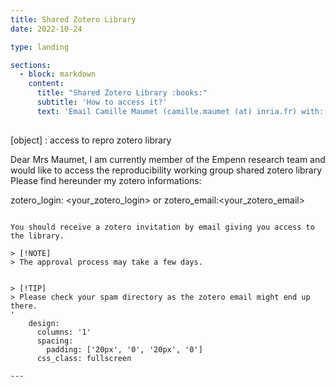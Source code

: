 ```yaml
---
title: Shared Zotero Library
date: 2022-10-24

type: landing

sections:
  - block: markdown
    content:
      title: "Shared Zotero Library :books:"
      subtitle: 'How to access it?'
      text: 'Email Camille Maumet (camille.maumet (at) inria.fr) with:
      
```

[object] : access to repro zotero library

Dear Mrs Maumet,
I am currently member of the Empenn research team and would like to access the reproducibility working group shared zotero library
Please find hereunder my zotero informations:

zotero_login: <your_zotero_login>
or
zotero_email:<your_zotero_email>

```

You should receive a zotero invitation by email giving you access to the library.

> [!NOTE]  
> The approval process may take a few days.


> [!TIP]
> Please check your spam directory as the zotero email might end up there.
'
    design:
      columns: '1'
      spacing:
        padding: ['20px', '0', '20px', '0']
      css_class: fullscreen

---
```

